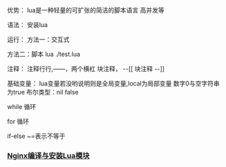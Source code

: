 优势：
lua是一种轻量的可扩张的简洁的脚本语言
高并发等


语法：
安装lua


运行：
方法一：交互式


方法二：脚本
lua
./test.lua



注释：
注释行行,——，两个横杠
块注释，
--[[
块注释
--]]


基础变量：
lua变量若没哟说明则是全局变量,local为局部变量
数字0与空字符串为true
布尔类型：nil false


while 循环

for 循环

if-else
~=表示不等于


### [Nginx编译与安装Lua模块](https://www.imooc.com/article/67583)
